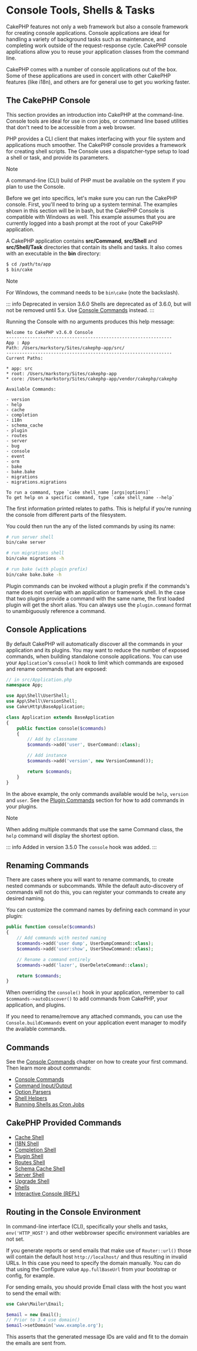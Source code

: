 # Console Tools, Shells & Tasks

CakePHP features not only a web framework but also a console framework for
creating console applications. Console applications are ideal for handling a
variety of background tasks such as maintenance, and completing work outside of
the request-response cycle. CakePHP console applications allow you to reuse your
application classes from the command line.

CakePHP comes with a number of console applications out of the box. Some of
these applications are used in concert with other CakePHP features (like i18n),
and others are for general use to get you working faster.

## The CakePHP Console

This section provides an introduction into CakePHP at the command-line. Console
tools are ideal for use in cron jobs, or command line based utilities that don't
need to be accessible from a web browser.

PHP provides a CLI client that makes interfacing with your file system and
applications much smoother. The CakePHP console provides a framework for
creating shell scripts. The Console uses a dispatcher-type setup to load a shell
or task, and provide its parameters.

> [!NOTE]
> A command-line (CLI) build of PHP must be available on the system
> if you plan to use the Console.

Before we get into specifics, let's make sure you can run the CakePHP console.
First, you'll need to bring up a system terminal. The examples shown in this
section will be in bash, but the CakePHP Console is compatible with Windows as
well. This example assumes that you are currently logged into a bash prompt at
the root of your CakePHP application.

A CakePHP application contains **src/Command**, **src/Shell** and
**src/Shell/Task** directories that contain its shells and tasks. It also
comes with an executable in the **bin** directory:

``` bash
$ cd /path/to/app
$ bin/cake
```

> [!NOTE]
> For Windows, the command needs to be `bin\cake` (note the backslash).

::: info Deprecated in version 3.6.0
Shells are deprecated as of 3.6.0, but will not be removed until 5.x. Use [Console Commands](console-and-shells/commands) instead.
:::

Running the Console with no arguments produces this help message:

    Welcome to CakePHP v3.6.0 Console
    ---------------------------------------------------------------
    App : App
    Path: /Users/markstory/Sites/cakephp-app/src/
    ---------------------------------------------------------------
    Current Paths:

    * app: src
    * root: /Users/markstory/Sites/cakephp-app
    * core: /Users/markstory/Sites/cakephp-app/vendor/cakephp/cakephp

    Available Commands:

    - version
    - help
    - cache
    - completion
    - i18n
    - schema_cache
    - plugin
    - routes
    - server
    - bug
    - console
    - event
    - orm
    - bake
    - bake.bake
    - migrations
    - migrations.migrations

    To run a command, type `cake shell_name [args|options]`
    To get help on a specific command, type `cake shell_name --help`

The first information printed relates to paths. This is helpful if you're
running the console from different parts of the filesystem.

You could then run the any of the listed commands by using its name:

``` bash
# run server shell
bin/cake server

# run migrations shell
bin/cake migrations -h

# run bake (with plugin prefix)
bin/cake bake.bake -h
```

Plugin commands can be invoked without a plugin prefix if the commands's name
does not overlap with an application or framework shell. In the case that two
plugins provide a command with the same name, the first loaded plugin will get
the short alias. You can always use the `plugin.command` format to
unambiguously reference a command.

## Console Applications

By default CakePHP will automatically discover all the commands in your
application and its plugins. You may want to reduce the number of exposed
commands, when building standalone console applications. You can use your
`Application`'s `console()` hook to limit which commands are exposed and
rename commands that are exposed:

``` php
// in src/Application.php
namespace App;

use App\Shell\UserShell;
use App\Shell\VersionShell;
use Cake\Http\BaseApplication;

class Application extends BaseApplication
{
    public function console($commands)
    {
        // Add by classname
        $commands->add('user', UserCommand::class);

        // Add instance
        $commands->add('version', new VersionCommand());

        return $commands;
    }
}
```

In the above example, the only commands available would be `help`, `version`
and `user`. See the [Plugin Commands](plugins#plugin-commands) section for how to add commands in
your plugins.

> [!NOTE]
> When adding multiple commands that use the same Command class, the `help`
> command will display the shortest option.

::: info Added in version 3.5.0
The `console` hook was added.
:::

## Renaming Commands

There are cases where you will want to rename commands, to create nested
commands or subcommands. While the default auto-discovery of commands will not
do this, you can register your commands to create any desired naming.

You can customize the command names by defining each command in your plugin:

``` php
public function console($commands)
{
    // Add commands with nested naming
    $commands->add('user dump', UserDumpCommand::class);
    $commands->add('user:show', UserShowCommand::class);

    // Rename a command entirely
    $commands->add('lazer', UserDeleteCommand::class);

    return $commands;
}
```

When overriding the `console()` hook in your application, remember to
call `$commands->autoDiscover()` to add commands from CakePHP, your
application, and plugins.

If you need to rename/remove any attached commands, you can use the
`Console.buildCommands` event on your application event manager to modify the
available commands.

## Commands

See the [Console Commands](console-and-shells/commands) chapter on how to create your first
command. Then learn more about commands:

- [Console Commands](console-and-shells/commands)
- [Command Input/Output](console-and-shells/input-output)
- [Option Parsers](console-and-shells/option-parsers)
- [Shell Helpers](console-and-shells/helpers)
- [Running Shells as Cron Jobs](console-and-shells/cron-jobs)

## CakePHP Provided Commands

- [Cache Shell](console-and-shells/cache)
- [I18N Shell](console-and-shells/i18n-shell)
- [Completion Shell](console-and-shells/completion-shell)
- [Plugin Shell](console-and-shells/plugin-shell)
- [Routes Shell](console-and-shells/routes-shell)
- [Schema Cache Shell](console-and-shells/schema-cache)
- [Server Shell](console-and-shells/server-shell)
- [Upgrade Shell](console-and-shells/upgrade-shell)
- [Shells](console-and-shells/shells)
- [Interactive Console (REPL)](console-and-shells/repl)

## Routing in the Console Environment

In command-line interface (CLI), specifically your shells and tasks,
`env('HTTP_HOST')` and other webbrowser specific environment variables are not
set.

If you generate reports or send emails that make use of `Router::url()` those
will contain the default host `http://localhost/` and thus resulting in
invalid URLs. In this case you need to specify the domain manually.
You can do that using the Configure value `App.fullBaseUrl` from your
bootstrap or config, for example.

For sending emails, you should provide Email class with the host you want to
send the email with:

``` php
use Cake\Mailer\Email;

$email = new Email();
// Prior to 3.4 use domain()
$email->setDomain('www.example.org');
```

This asserts that the generated message IDs are valid and fit to the domain the
emails are sent from.
